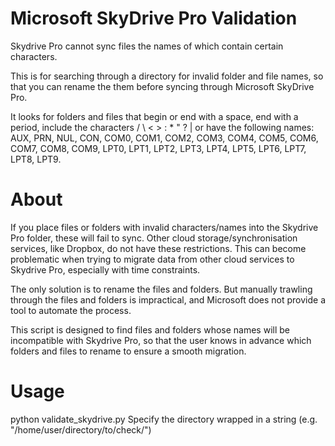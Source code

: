 Microsoft SkyDrive Pro Validation
======================

Skydrive Pro cannot sync files the names of which contain certain characters.

This is for searching through a directory for invalid folder and file names, so that you can rename the them before syncing through Microsoft SkyDrive Pro.

It looks for folders and files that begin or end with a space, end with a period, include the characters / \ < > : * " ? | or have the following names: AUX, PRN, NUL, CON, COM0, COM1, COM2, COM3, COM4, COM5, COM6, COM7, COM8, COM9, LPT0, LPT1, LPT2, LPT3, LPT4, LPT5, LPT6, LPT7, LPT8, LPT9.

About
=====
If you place files or folders with invalid characters/names into the Skydrive Pro folder, these will fail to sync. Other cloud storage/synchronisation services, like Dropbox, do not have these restrictions. This can become problematic when trying to migrate data from other cloud services to Skydrive Pro, especially with time constraints. 

The only solution is to rename the files and folders. But manually trawling through the files and folders is impractical, and Microsoft does not provide a tool to automate the process. 

This script is designed to find files and folders whose names will be incompatible with Skydrive Pro, so that the user knows in advance which folders and files to rename to ensure a smooth migration.

Usage
=====
python validate_skydrive.py
Specify the directory wrapped in a string (e.g. "/home/user/directory/to/check/")



